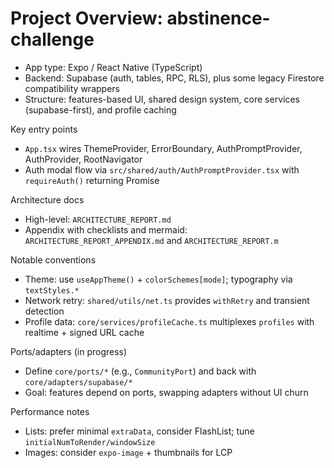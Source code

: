 # Project Overview: abstinence-challenge

- App type: Expo / React Native (TypeScript)
- Backend: Supabase (auth, tables, RPC, RLS), plus some legacy Firestore compatibility wrappers
- Structure: features-based UI, shared design system, core services (supabase-first), and profile caching

Key entry points

- `App.tsx` wires ThemeProvider, ErrorBoundary, AuthPromptProvider, AuthProvider, RootNavigator
- Auth modal flow via `src/shared/auth/AuthPromptProvider.tsx` with `requireAuth()` returning Promise<boolean>

Architecture docs

- High-level: `ARCHITECTURE_REPORT.md`
- Appendix with checklists and mermaid: `ARCHITECTURE_REPORT_APPENDIX.md` and `ARCHITECTURE_REPORT.m`

Notable conventions

- Theme: use `useAppTheme()` + `colorSchemes[mode]`; typography via `textStyles.*`
- Network retry: `shared/utils/net.ts` provides `withRetry` and transient detection
- Profile data: `core/services/profileCache.ts` multiplexes `profiles` with realtime + signed URL cache

Ports/adapters (in progress)

- Define `core/ports/*` (e.g., `CommunityPort`) and back with `core/adapters/supabase/*`
- Goal: features depend on ports, swapping adapters without UI churn

Performance notes

- Lists: prefer minimal `extraData`, consider FlashList; tune `initialNumToRender/windowSize`
- Images: consider `expo-image` + thumbnails for LCP
